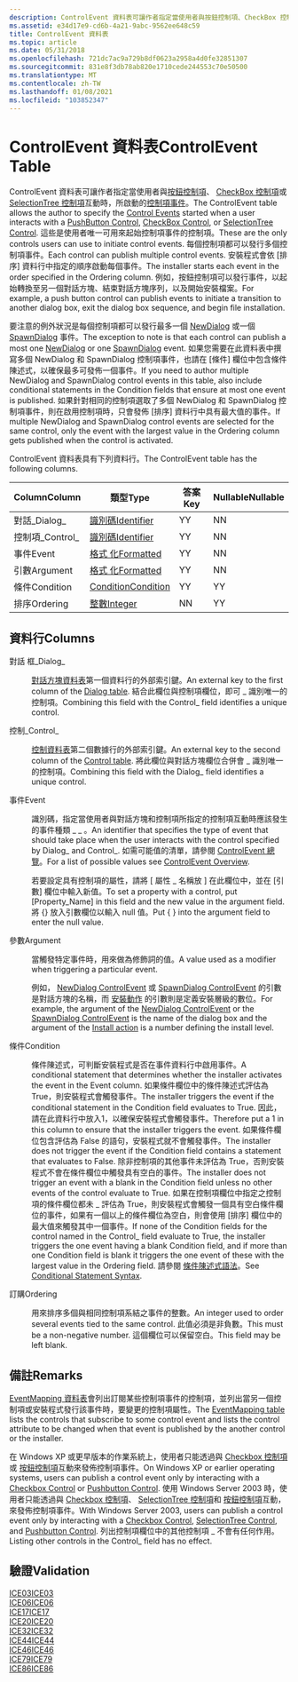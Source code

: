 ```yaml
---
description: ControlEvent 資料表可讓作者指定當使用者與按鈕控制項、CheckBox 控制項或 SelectionTree 控制項互動時，所啟動的控制項事件。
ms.assetid: e34d17e9-cd6b-4a21-9abc-9562ee648c59
title: ControlEvent 資料表
ms.topic: article
ms.date: 05/31/2018
ms.openlocfilehash: 721dc7ac9a729b8df0623a2958a4d0fe32851307
ms.sourcegitcommit: 831e8f3db78ab820e1710cede244553c70e50500
ms.translationtype: MT
ms.contentlocale: zh-TW
ms.lasthandoff: 01/08/2021
ms.locfileid: "103852347"
---
```

# <a name="controlevent-table"></a><span data-ttu-id="79392-103">ControlEvent 資料表</span><span class="sxs-lookup"><span data-stu-id="79392-103">ControlEvent Table</span></span>

<span data-ttu-id="79392-104">ControlEvent 資料表可讓作者指定當使用者與[按鈕控制項](pushbutton-control.md)、 [CheckBox 控制項](checkbox-control.md)或[SelectionTree 控制項](selectiontree-control.md)互動時，所啟動的[控制項事件](control-events.md)。</span><span class="sxs-lookup"><span data-stu-id="79392-104">The ControlEvent table allows the author to specify the [Control Events](control-events.md) started when a user interacts with a [PushButton Control](pushbutton-control.md), [CheckBox Control](checkbox-control.md), or [SelectionTree Control](selectiontree-control.md).</span></span> <span data-ttu-id="79392-105">這些是使用者唯一可用來起始控制項事件的控制項。</span><span class="sxs-lookup"><span data-stu-id="79392-105">These are the only controls users can use to initiate control events.</span></span> <span data-ttu-id="79392-106">每個控制項都可以發行多個控制項事件。</span><span class="sxs-lookup"><span data-stu-id="79392-106">Each control can publish multiple control events.</span></span> <span data-ttu-id="79392-107">安裝程式會依 [排序] 資料行中指定的順序啟動每個事件。</span><span class="sxs-lookup"><span data-stu-id="79392-107">The installer starts each event in the order specified in the Ordering column.</span></span> <span data-ttu-id="79392-108">例如，按鈕控制項可以發行事件，以起始轉換至另一個對話方塊、結束對話方塊序列，以及開始安裝檔案。</span><span class="sxs-lookup"><span data-stu-id="79392-108">For example, a push button control can publish events to initiate a transition to another dialog box, exit the dialog box sequence, and begin file installation.</span></span>

<span data-ttu-id="79392-109">要注意的例外狀況是每個控制項都可以發行最多一個 [NewDialog](newdialog-controlevent.md) 或一個 [SpawnDialog](spawndialog-controlevent.md) 事件。</span><span class="sxs-lookup"><span data-stu-id="79392-109">The exception to note is that each control can publish a most one [NewDialog](newdialog-controlevent.md) or one [SpawnDialog](spawndialog-controlevent.md) event.</span></span> <span data-ttu-id="79392-110">如果您需要在此資料表中撰寫多個 NewDialog 和 SpawnDialog 控制項事件，也請在 [條件] 欄位中包含條件陳述式，以確保最多可發佈一個事件。</span><span class="sxs-lookup"><span data-stu-id="79392-110">If you need to author multiple NewDialog and SpawnDialog control events in this table, also include conditional statements in the Condition fields that ensure at most one event is published.</span></span> <span data-ttu-id="79392-111">如果針對相同的控制項選取了多個 NewDialog 和 SpawnDialog 控制項事件，則在啟用控制項時，只會發佈 [排序] 資料行中具有最大值的事件。</span><span class="sxs-lookup"><span data-stu-id="79392-111">If multiple NewDialog and SpawnDialog control events are selected for the same control, only the event with the largest value in the Ordering column gets published when the control is activated.</span></span>

<span data-ttu-id="79392-112">ControlEvent 資料表具有下列資料行。</span><span class="sxs-lookup"><span data-stu-id="79392-112">The ControlEvent table has the following columns.</span></span>



| <span data-ttu-id="79392-113">Column</span><span class="sxs-lookup"><span data-stu-id="79392-113">Column</span></span>    | <span data-ttu-id="79392-114">類型</span><span class="sxs-lookup"><span data-stu-id="79392-114">Type</span></span>                         | <span data-ttu-id="79392-115">答案</span><span class="sxs-lookup"><span data-stu-id="79392-115">Key</span></span> | <span data-ttu-id="79392-116">Nullable</span><span class="sxs-lookup"><span data-stu-id="79392-116">Nullable</span></span> |
|-----------|------------------------------|-----|----------|
| <span data-ttu-id="79392-117">對話\_</span><span class="sxs-lookup"><span data-stu-id="79392-117">Dialog\_</span></span>  | [<span data-ttu-id="79392-118">識別碼</span><span class="sxs-lookup"><span data-stu-id="79392-118">Identifier</span></span>](identifier.md) | <span data-ttu-id="79392-119">Y</span><span class="sxs-lookup"><span data-stu-id="79392-119">Y</span></span>   | <span data-ttu-id="79392-120">N</span><span class="sxs-lookup"><span data-stu-id="79392-120">N</span></span>        |
| <span data-ttu-id="79392-121">控制項\_</span><span class="sxs-lookup"><span data-stu-id="79392-121">Control\_</span></span> | [<span data-ttu-id="79392-122">識別碼</span><span class="sxs-lookup"><span data-stu-id="79392-122">Identifier</span></span>](identifier.md) | <span data-ttu-id="79392-123">Y</span><span class="sxs-lookup"><span data-stu-id="79392-123">Y</span></span>   | <span data-ttu-id="79392-124">N</span><span class="sxs-lookup"><span data-stu-id="79392-124">N</span></span>        |
| <span data-ttu-id="79392-125">事件</span><span class="sxs-lookup"><span data-stu-id="79392-125">Event</span></span>     | [<span data-ttu-id="79392-126">格式 化</span><span class="sxs-lookup"><span data-stu-id="79392-126">Formatted</span></span>](formatted.md)   | <span data-ttu-id="79392-127">Y</span><span class="sxs-lookup"><span data-stu-id="79392-127">Y</span></span>   | <span data-ttu-id="79392-128">N</span><span class="sxs-lookup"><span data-stu-id="79392-128">N</span></span>        |
| <span data-ttu-id="79392-129">引數</span><span class="sxs-lookup"><span data-stu-id="79392-129">Argument</span></span>  | [<span data-ttu-id="79392-130">格式 化</span><span class="sxs-lookup"><span data-stu-id="79392-130">Formatted</span></span>](formatted.md)   | <span data-ttu-id="79392-131">Y</span><span class="sxs-lookup"><span data-stu-id="79392-131">Y</span></span>   | <span data-ttu-id="79392-132">N</span><span class="sxs-lookup"><span data-stu-id="79392-132">N</span></span>        |
| <span data-ttu-id="79392-133">條件</span><span class="sxs-lookup"><span data-stu-id="79392-133">Condition</span></span> | [<span data-ttu-id="79392-134">Condition</span><span class="sxs-lookup"><span data-stu-id="79392-134">Condition</span></span>](condition.md)   | <span data-ttu-id="79392-135">Y</span><span class="sxs-lookup"><span data-stu-id="79392-135">Y</span></span>   | <span data-ttu-id="79392-136">Y</span><span class="sxs-lookup"><span data-stu-id="79392-136">Y</span></span>        |
| <span data-ttu-id="79392-137">排序</span><span class="sxs-lookup"><span data-stu-id="79392-137">Ordering</span></span>  | [<span data-ttu-id="79392-138">整數</span><span class="sxs-lookup"><span data-stu-id="79392-138">Integer</span></span>](integer.md)       | <span data-ttu-id="79392-139">N</span><span class="sxs-lookup"><span data-stu-id="79392-139">N</span></span>   | <span data-ttu-id="79392-140">Y</span><span class="sxs-lookup"><span data-stu-id="79392-140">Y</span></span>        |



 

## <a name="columns"></a><span data-ttu-id="79392-141">資料行</span><span class="sxs-lookup"><span data-stu-id="79392-141">Columns</span></span>

<dl> <dt>

<span data-ttu-id="79392-142"><span id="Dialog_"></span><span id="dialog_"></span><span id="DIALOG_"></span>對話 框\_</span><span class="sxs-lookup"><span data-stu-id="79392-142"><span id="Dialog_"></span><span id="dialog_"></span><span id="DIALOG_"></span>Dialog\_</span></span>
</dt> <dd>

<span data-ttu-id="79392-143">[對話方塊資料表](dialog-table.md)第一個資料行的外部索引鍵。</span><span class="sxs-lookup"><span data-stu-id="79392-143">An external key to the first column of the [Dialog table](dialog-table.md).</span></span> <span data-ttu-id="79392-144">結合此欄位與控制項欄位，即可 \_ 識別唯一的控制項。</span><span class="sxs-lookup"><span data-stu-id="79392-144">Combining this field with the Control\_ field identifies a unique control.</span></span>

</dd> <dt>

<span data-ttu-id="79392-145"><span id="Control_"></span><span id="control_"></span><span id="CONTROL_"></span>控制\_</span><span class="sxs-lookup"><span data-stu-id="79392-145"><span id="Control_"></span><span id="control_"></span><span id="CONTROL_"></span>Control\_</span></span>
</dt> <dd>

<span data-ttu-id="79392-146">[控制資料表](control-table.md)第二個數據行的外部索引鍵。</span><span class="sxs-lookup"><span data-stu-id="79392-146">An external key to the second column of the [Control table](control-table.md).</span></span> <span data-ttu-id="79392-147">將此欄位與對話方塊欄位合併會 \_ 識別唯一的控制項。</span><span class="sxs-lookup"><span data-stu-id="79392-147">Combining this field with the Dialog\_ field identifies a unique control.</span></span>

</dd> <dt>

<span data-ttu-id="79392-148"><span id="Event"></span><span id="event"></span><span id="EVENT"></span>事件</span><span class="sxs-lookup"><span data-stu-id="79392-148"><span id="Event"></span><span id="event"></span><span id="EVENT"></span>Event</span></span>
</dt> <dd>

<span data-ttu-id="79392-149">識別碼，指定當使用者與對話方塊和控制項所指定的控制項互動時應該發生的事件種類 \_ \_ 。</span><span class="sxs-lookup"><span data-stu-id="79392-149">An identifier that specifies the type of event that should take place when the user interacts with the control specified by Dialog\_ and Control\_.</span></span> <span data-ttu-id="79392-150">如需可能值的清單，請參閱 [ControlEvent 總覽](controlevent-overview.md)。</span><span class="sxs-lookup"><span data-stu-id="79392-150">For a list of possible values see [ControlEvent Overview](controlevent-overview.md).</span></span>

<span data-ttu-id="79392-151">若要設定具有控制項的屬性，請將 \[ 屬性 \_ 名稱放 \] 在此欄位中，並在 [引數] 欄位中輸入新值。</span><span class="sxs-lookup"><span data-stu-id="79392-151">To set a property with a control, put \[Property\_Name\] in this field and the new value in the argument field.</span></span> <span data-ttu-id="79392-152">將 {} 放入引數欄位以輸入 null 值。</span><span class="sxs-lookup"><span data-stu-id="79392-152">Put { } into the argument field to enter the null value.</span></span>

</dd> <dt>

<span data-ttu-id="79392-153"><span id="Argument"></span><span id="argument"></span><span id="ARGUMENT"></span>參數</span><span class="sxs-lookup"><span data-stu-id="79392-153"><span id="Argument"></span><span id="argument"></span><span id="ARGUMENT"></span>Argument</span></span>
</dt> <dd>

<span data-ttu-id="79392-154">當觸發特定事件時，用來做為修飾詞的值。</span><span class="sxs-lookup"><span data-stu-id="79392-154">A value used as a modifier when triggering a particular event.</span></span>

<span data-ttu-id="79392-155">例如， [NewDialog ControlEvent](newdialog-controlevent.md) 或 [SpawnDialog ControlEvent](spawndialog-controlevent.md) 的引數是對話方塊的名稱，而 [安裝動作](install-action.md) 的引數則是定義安裝層級的數位。</span><span class="sxs-lookup"><span data-stu-id="79392-155">For example, the argument of the [NewDialog ControlEvent](newdialog-controlevent.md) or the [SpawnDialog ControlEvent](spawndialog-controlevent.md) is the name of the dialog box and the argument of the [Install action](install-action.md) is a number defining the install level.</span></span>

</dd> <dt>

<span data-ttu-id="79392-156"><span id="Condition"></span><span id="condition"></span><span id="CONDITION"></span>條件</span><span class="sxs-lookup"><span data-stu-id="79392-156"><span id="Condition"></span><span id="condition"></span><span id="CONDITION"></span>Condition</span></span>
</dt> <dd>

<span data-ttu-id="79392-157">條件陳述式，可判斷安裝程式是否在事件資料行中啟用事件。</span><span class="sxs-lookup"><span data-stu-id="79392-157">A conditional statement that determines whether the installer activates the event in the Event column.</span></span> <span data-ttu-id="79392-158">如果條件欄位中的條件陳述式評估為 True，則安裝程式會觸發事件。</span><span class="sxs-lookup"><span data-stu-id="79392-158">The installer triggers the event if the conditional statement in the Condition field evaluates to True.</span></span> <span data-ttu-id="79392-159">因此，請在此資料行中放入1，以確保安裝程式會觸發事件。</span><span class="sxs-lookup"><span data-stu-id="79392-159">Therefore put a 1 in this column to ensure that the installer triggers the event.</span></span> <span data-ttu-id="79392-160">如果條件欄位包含評估為 False 的語句，安裝程式就不會觸發事件。</span><span class="sxs-lookup"><span data-stu-id="79392-160">The installer does not trigger the event if the Condition field contains a statement that evaluates to False.</span></span> <span data-ttu-id="79392-161">除非控制項的其他事件未評估為 True，否則安裝程式不會在條件欄位中觸發具有空白的事件。</span><span class="sxs-lookup"><span data-stu-id="79392-161">The installer does not trigger an event with a blank in the Condition field unless no other events of the control evaluate to True.</span></span> <span data-ttu-id="79392-162">如果在控制項欄位中指定之控制項的條件欄位都未 \_ 評估為 True，則安裝程式會觸發一個具有空白條件欄位的事件，如果有一個以上的條件欄位為空白，則會使用 [排序] 欄位中的最大值來觸發其中一個事件。</span><span class="sxs-lookup"><span data-stu-id="79392-162">If none of the Condition fields for the control named in the Control\_ field evaluate to True, the installer triggers the one event having a blank Condition field, and if more than one Condition field is blank it triggers the one event of these with the largest value in the Ordering field.</span></span> <span data-ttu-id="79392-163">請參閱 [條件陳述式語法](conditional-statement-syntax.md)。</span><span class="sxs-lookup"><span data-stu-id="79392-163">See [Conditional Statement Syntax](conditional-statement-syntax.md).</span></span>

</dd> <dt>

<span data-ttu-id="79392-164"><span id="Ordering"></span><span id="ordering"></span><span id="ORDERING"></span>訂購</span><span class="sxs-lookup"><span data-stu-id="79392-164"><span id="Ordering"></span><span id="ordering"></span><span id="ORDERING"></span>Ordering</span></span>
</dt> <dd>

<span data-ttu-id="79392-165">用來排序多個與相同控制項系結之事件的整數。</span><span class="sxs-lookup"><span data-stu-id="79392-165">An integer used to order several events tied to the same control.</span></span> <span data-ttu-id="79392-166">此值必須是非負數。</span><span class="sxs-lookup"><span data-stu-id="79392-166">This must be a non-negative number.</span></span> <span data-ttu-id="79392-167">這個欄位可以保留空白。</span><span class="sxs-lookup"><span data-stu-id="79392-167">This field may be left blank.</span></span>

</dd> </dl>

## <a name="remarks"></a><span data-ttu-id="79392-168">備註</span><span class="sxs-lookup"><span data-stu-id="79392-168">Remarks</span></span>

<span data-ttu-id="79392-169">[EventMapping 資料表](eventmapping-table.md)會列出訂閱某些控制項事件的控制項，並列出當另一個控制項或安裝程式發行該事件時，要變更的控制項屬性。</span><span class="sxs-lookup"><span data-stu-id="79392-169">The [EventMapping table](eventmapping-table.md) lists the controls that subscribe to some control event and lists the control attribute to be changed when that event is published by the another control or the installer.</span></span>

<span data-ttu-id="79392-170">在 Windows XP 或更早版本的作業系統上，使用者只能透過與 [Checkbox 控制項](checkbox-control.md) 或 [按鈕控制項](pushbutton-control.md)互動來發佈控制項事件。</span><span class="sxs-lookup"><span data-stu-id="79392-170">On Windows XP or earlier operating systems, users can publish a control event only by interacting with a [Checkbox Control](checkbox-control.md) or [Pushbutton Control](pushbutton-control.md).</span></span> <span data-ttu-id="79392-171">使用 Windows Server 2003 時，使用者只能透過與 [Checkbox 控制項](checkbox-control.md)、 [SelectionTree 控制項](selectiontree-control.md)和 [按鈕控制項](pushbutton-control.md)互動，來發佈控制項事件。</span><span class="sxs-lookup"><span data-stu-id="79392-171">With Windows Server 2003, users can publish a control event only by interacting with a [Checkbox Control](checkbox-control.md), [SelectionTree Control](selectiontree-control.md), and [Pushbutton Control](pushbutton-control.md).</span></span> <span data-ttu-id="79392-172">列出控制項欄位中的其他控制項 \_ 不會有任何作用。</span><span class="sxs-lookup"><span data-stu-id="79392-172">Listing other controls in the Control\_ field has no effect.</span></span>

## <a name="validation"></a><span data-ttu-id="79392-173">驗證</span><span class="sxs-lookup"><span data-stu-id="79392-173">Validation</span></span>

<dl>

[<span data-ttu-id="79392-174">ICE03</span><span class="sxs-lookup"><span data-stu-id="79392-174">ICE03</span></span>](ice03.md)  
[<span data-ttu-id="79392-175">ICE06</span><span class="sxs-lookup"><span data-stu-id="79392-175">ICE06</span></span>](ice06.md)  
[<span data-ttu-id="79392-176">ICE17</span><span class="sxs-lookup"><span data-stu-id="79392-176">ICE17</span></span>](ice17.md)  
[<span data-ttu-id="79392-177">ICE20</span><span class="sxs-lookup"><span data-stu-id="79392-177">ICE20</span></span>](ice20.md)  
[<span data-ttu-id="79392-178">ICE32</span><span class="sxs-lookup"><span data-stu-id="79392-178">ICE32</span></span>](ice32.md)  
[<span data-ttu-id="79392-179">ICE44</span><span class="sxs-lookup"><span data-stu-id="79392-179">ICE44</span></span>](ice44.md)  
[<span data-ttu-id="79392-180">ICE46</span><span class="sxs-lookup"><span data-stu-id="79392-180">ICE46</span></span>](ice46.md)  
[<span data-ttu-id="79392-181">ICE79</span><span class="sxs-lookup"><span data-stu-id="79392-181">ICE79</span></span>](ice79.md)  
[<span data-ttu-id="79392-182">ICE86</span><span class="sxs-lookup"><span data-stu-id="79392-182">ICE86</span></span>](ice86.md)  
</dl>

 

 



